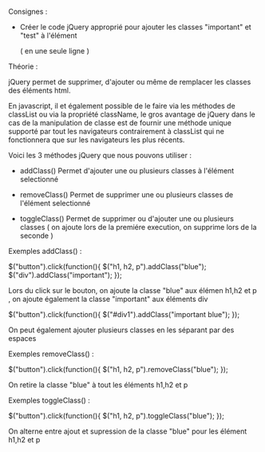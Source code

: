 Consignes :

- Créer le code jQuery approprié pour ajouter les classes "important" et "test" à l'élément <p> ( en une seule ligne )




 Théorie :

 jQuery permet de supprimer, d'ajouter ou même de remplacer les classes des éléments html.

 En javascript, il et également possible de le faire via les méthodes de classList ou via la propriété className, le gros
 avantage de jQuery dans le cas de la manipulation de classe est de fournir une méthode unique supporté par tout les
 navigateurs contrairement à classList qui ne fonctionnera que sur les navigateurs les plus récents.

 Voici les 3 méthodes jQuery que nous pouvons utiliser :

 - addClass()
 Permet d'ajouter une ou plusieurs classes à l'élément selectionné

 - removeClass()
 Permet de supprimer une ou plusieurs classes de l'élément selectionné

 - toggleClass()
 Permet de supprimer ou d'ajouter une ou plusieurs classes ( on ajoute lors de la  premiére execution, on supprime lors
  de la seconde )


 Exemples addClass() :

 $("button").click(function(){
     $("h1, h2, p").addClass("blue");
     $("div").addClass("important");
 });

 Lors du click sur le bouton, on ajoute la classe "blue" aux élémen h1,h2 et p , on ajoute également la classe "important"
 aux éléments div


 $("button").click(function(){
     $("#div1").addClass("important blue");
 });


On peut également ajouter plusieurs classes en les séparant par des espaces



Exemples removeClass() :

$("button").click(function(){
    $("h1, h2, p").removeClass("blue");
});

On retire la classe "blue" à tout les éléments h1,h2 et p



Exemples toggleClass() :

$("button").click(function(){
    $("h1, h2, p").toggleClass("blue");
});


On alterne entre ajout et supression de la classe "blue" pour les élément h1,h2 et p

